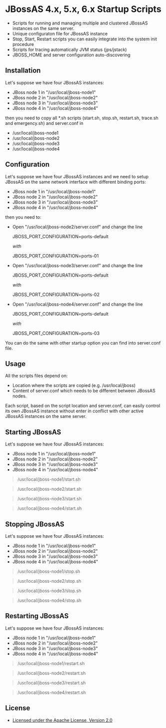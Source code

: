 JBossAS 4.x, 5.x, 6.x Startup Scripts
=====================================

* Scripts for running and managing multiple and clustered JBossAS instances on the same server.
* Unique configuraton file for JBossAS instance
* Stop, Start, Restart scripts you can easily integrate into the system init procedure
* Scripts for tracing automatically JVM status (jps/jstack)
* JBOSS_HOME and server configuration auto-discovering

Installation
------------
Let's suppose we have four JBossAS instances:

* JBoss node 1 in "/usr/local/jboss-node1"
* JBoss node 2 in "/usr/local/jboss-node2"
* JBoss node 3 in "/usr/local/jboss-node3"
* JBoss node 4 in "/usr/local/jboss-node4"

then you need to copy all *.sh scripts (start.sh, stop.sh, restart.sh, trace.sh and emergency.sh) and server.conf in

* /usr/local/jboss-node1
* /usr/local/jboss-node2
* /usr/local/jboss-node3
* /usr/local/jboss-node4

Configuration
-------------
Let's suppose we have four JBossAS instances and we need to setup JBossAS on the same network interface with different binding ports:

* JBoss node 1 in "/usr/local/jboss-node1"
* JBoss node 2 in "/usr/local/jboss-node2"
* JBoss node 3 in "/usr/local/jboss-node3"
* JBoss node 4 in "/usr/local/jboss-node4"

then you need to:

* Open "/usr/local/jboss-node2/server.conf" and change the line

    JBOSS_PORT_CONFIGURATION=ports-default

    *with*

    JBOSS_PORT_CONFIGURATION=ports-01

* Open "/usr/local/jboss-node3/server.conf" and change the line

    JBOSS_PORT_CONFIGURATION=ports-default 

    *with*

    JBOSS_PORT_CONFIGURATION=ports-02

* Open "/usr/local/jboss-node4/server.conf" and change the line

    JBOSS_PORT_CONFIGURATION=ports-default 

    *with*

    JBOSS_PORT_CONFIGURATION=ports-03

You can do the same with other startup option you can find into server.conf file.

Usage
-----
All the scripts files depend on:

* Location where the scripts are copied (e.g. /usr/local/jboss)
* Content of server.conf which needs to be different between JBossAS nodes.

Each script, based on the script location and server.conf, can easily control its own JBossAS instance without
enter in conflict with other active JBossAS instances on the same server.

Starting JBossAS
----------------
Let's suppose we have four JBossAS instances:

* JBoss node 1 in "/usr/local/jboss-node1"
* JBoss node 2 in "/usr/local/jboss-node2"
* JBoss node 3 in "/usr/local/jboss-node3"
* JBoss node 4 in "/usr/local/jboss-node4"

> /usr/local/jboss-node1/start.sh

> /usr/local/jboss-node2/start.sh

> /usr/local/jboss-node3/start.sh

> /usr/local/jboss-node4/start.sh

Stopping JBossAS
----------------
Let's suppose we have four JBossAS instances:

* JBoss node 1 in "/usr/local/jboss-node1"
* JBoss node 2 in "/usr/local/jboss-node2"
* JBoss node 3 in "/usr/local/jboss-node3"
* JBoss node 4 in "/usr/local/jboss-node4"

> /usr/local/jboss-node1/stop.sh

> /usr/local/jboss-node2/stop.sh

> /usr/local/jboss-node3/stop.sh

> /usr/local/jboss-node4/stop.sh

Restarting JBossAS
------------------
Let's suppose we have four JBossAS instances:

* JBoss node 1 in "/usr/local/jboss-node1"
* JBoss node 2 in "/usr/local/jboss-node2"
* JBoss node 3 in "/usr/local/jboss-node3"
* JBoss node 4 in "/usr/local/jboss-node4"

> /usr/local/jboss-node1/restart.sh

> /usr/local/jboss-node2/restart.sh

> /usr/local/jboss-node3/restart.sh

> /usr/local/jboss-node4/restart.sh

License
-------
* [Licensed under the Apache License, Version 2.0](http://www.apache.org/licenses/LICENSE-2.0.txt)
